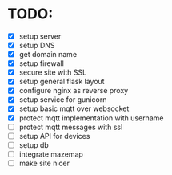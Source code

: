 # TODO:
- [x] setup server
- [x] setup DNS
- [x] get domain name
- [x] setup firewall
- [x] secure site with SSL
- [x] setup general flask layout
- [x] configure nginx as reverse proxy
- [x] setup service for gunicorn
- [x] setup basic mqtt over websocket
- [x] protect mqtt implementation with username
- [ ] protect mqtt messages with ssl
- [ ] setup API for devices
- [ ] setup db
- [ ] integrate mazemap
- [ ] make site nicer